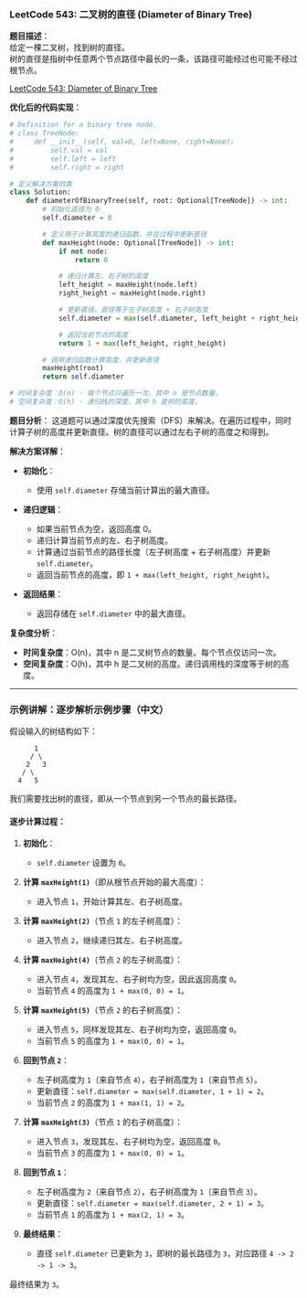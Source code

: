 ### LeetCode 543: 二叉树的直径 (Diameter of Binary Tree)

**题目描述**：  
给定一棵二叉树，找到树的直径。  
树的直径是指树中任意两个节点路径中最长的一条，该路径可能经过也可能不经过根节点。

[LeetCode 543: Diameter of Binary Tree](https://leetcode.com/problems/diameter-of-binary-tree/)

**优化后的代码实现**：
```python
# Definition for a binary tree node.
# class TreeNode:
#     def __init__(self, val=0, left=None, right=None):
#         self.val = val
#         self.left = left
#         self.right = right

# 定义解决方案的类
class Solution:
    def diameterOfBinaryTree(self, root: Optional[TreeNode]) -> int:
        # 初始化直径为 0
        self.diameter = 0

        # 定义用于计算高度的递归函数，并在过程中更新直径
        def maxHeight(node: Optional[TreeNode]) -> int:
            if not node:
                return 0

            # 递归计算左、右子树的高度
            left_height = maxHeight(node.left)
            right_height = maxHeight(node.right)

            # 更新直径，直径等于左子树高度 + 右子树高度
            self.diameter = max(self.diameter, left_height + right_height)

            # 返回当前节点的高度
            return 1 + max(left_height, right_height)

        # 调用递归函数计算高度，并更新直径
        maxHeight(root)
        return self.diameter

# 时间复杂度：O(n) - 每个节点只遍历一次，其中 n 是节点数量。
# 空间复杂度：O(h) - 递归栈的深度，其中 h 是树的高度。
```

**题目分析**：
这道题可以通过深度优先搜索（DFS）来解决。在遍历过程中，同时计算子树的高度并更新直径。树的直径可以通过左右子树的高度之和得到。

**解决方案详解**：

- **初始化**：
  - 使用 `self.diameter` 存储当前计算出的最大直径。

- **递归逻辑**：
  - 如果当前节点为空，返回高度 0。
  - 递归计算当前节点的左、右子树高度。
  - 计算通过当前节点的路径长度（左子树高度 + 右子树高度）并更新 `self.diameter`。
  - 返回当前节点的高度，即 `1 + max(left_height, right_height)`。

- **返回结果**：
  - 返回存储在 `self.diameter` 中的最大直径。

**复杂度分析**：
- **时间复杂度**：O(n)，其中 n 是二叉树节点的数量。每个节点仅访问一次。
- **空间复杂度**：O(h)，其中 h 是二叉树的高度。递归调用栈的深度等于树的高度。

---

### 示例讲解：逐步解析示例步骤（中文）

假设输入的树结构如下：

```
      1
     / \
    2   3
   / \
  4   5
```

我们需要找出树的直径，即从一个节点到另一个节点的最长路径。

#### 逐步计算过程：

1. **初始化**：
   - `self.diameter` 设置为 `0`。

2. **计算 `maxHeight(1)`**（即从根节点开始的最大高度）：
   - 进入节点 `1`，开始计算其左、右子树高度。

3. **计算 `maxHeight(2)`**（节点 `1` 的左子树高度）：
   - 进入节点 `2`，继续递归其左、右子树高度。

4. **计算 `maxHeight(4)`**（节点 `2` 的左子树高度）：
   - 进入节点 `4`，发现其左、右子树均为空，因此返回高度 `0`。
   - 当前节点 `4` 的高度为 `1 + max(0, 0) = 1`。

5. **计算 `maxHeight(5)`**（节点 `2` 的右子树高度）：
   - 进入节点 `5`，同样发现其左、右子树均为空，返回高度 `0`。
   - 当前节点 `5` 的高度为 `1 + max(0, 0) = 1`。

6. **回到节点 `2`**：
   - 左子树高度为 `1`（来自节点 `4`），右子树高度为 `1`（来自节点 `5`）。
   - 更新直径：`self.diameter = max(self.diameter, 1 + 1) = 2`。
   - 当前节点 `2` 的高度为 `1 + max(1, 1) = 2`。

7. **计算 `maxHeight(3)`**（节点 `1` 的右子树高度）：
   - 进入节点 `3`，发现其左、右子树均为空，返回高度 `0`。
   - 当前节点 `3` 的高度为 `1 + max(0, 0) = 1`。

8. **回到节点 `1`**：
   - 左子树高度为 `2`（来自节点 `2`），右子树高度为 `1`（来自节点 `3`）。
   - 更新直径：`self.diameter = max(self.diameter, 2 + 1) = 3`。
   - 当前节点 `1` 的高度为 `1 + max(2, 1) = 3`。

9. **最终结果**：
   - 直径 `self.diameter` 已更新为 `3`，即树的最长路径为 `3`，对应路径 `4 -> 2 -> 1 -> 3`。

最终结果为 `3`。
